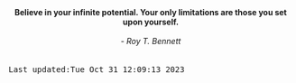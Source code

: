 
<div align="center"><b><span>Believe in your infinite potential. Your only limitations are those you set upon yourself.</span></b><br><br><i> - Roy T. Bennett</i></div>
<br><br><kbd>Last updated:Tue Oct 31 12:09:13 2023</kbd>